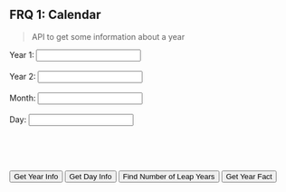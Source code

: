 ## FRQ 1: Calendar

> API to get some information about a year

<label for="fname">Year 1:</label>
<input type="text" id="year1" name="year1"><br><br>
<label for="lname">Year 2:</label>
<input type="text" id="year2" name="year2"><br><br>
<label for="fname">Month:</label>
<input type="text" id="month" name="month"><br><br>
<label for="lname">Day:</label>
<input type="text" id="day" name="day"><br><br>

<br><br>

<button onclick="getYearInfo()">Get Year Info</button>
<button onclick="getDayInfo()">Get Day Info</button>
<button onclick="getLeapYears()">Find Number of Leap Years</button>
<button onclick="getYearFact()">Get Year Fact</button>

<label id="result"></label>

<script>

    const options = {
            method: 'GET', // *GET, POST, PUT, DELETE, etc.
            mode: 'cors', // no-cors, *cors, same-origin
            cache: 'default', // *default, no-cache, reload, force-cache, only-if-cached
            credentials: 'omit', // include, *same-origin, omit
            headers: {
            'Content-Type': 'application/json'
            // 'Content-Type': 'application/x-www-form-urlencoded',
            },
        };
    
    function getYearInfo() {
        var url = "https://csa-backend.rohanj.dev/api/calendar1/yearInfo/" + document.getElementById("year1").value;

        fetch(url, options).then(response => {

            response.json().then(data => {
                var table = "<table>"
                for (var key in data) {
                if (data.hasOwnProperty(key)) {
                    table += '<tr><td>' + key + '</td><td>' + data[key] + '</td></tr>';
                    }
                }
            table += '</table>';
            document.body.innerHTML += table;
            })
        })

        .catch(err => {
            Document.getElementById("result").innerHTML = "Error: " + err;
        })

        }

    function getDayInfo() {
        var url = "https://csa-backend.rohanj.dev/api/calendar1/dayInfo/" + document.getElementById("day").value + "/" + document.getElementById("month").value + document.getElementById("year1").value;

        fetch(url, options).then(response => {

            response.json().then(data => {
                var table = "<table>"
                for (var key in data) {
                if (data.hasOwnProperty(key)) {
                    table += '<tr><td>' + key + '</td><td>' + data[key] + '</td></tr>';
                    }
                }
            table += '</table>';
            document.body.innerHTML += table;
            })
        })

        .catch(err => {
            document.getElementById("result").innerHTML = "Error: " + err;
        })
    }

    function getLeapYears() {
        var url = "https://csa-backend.rohanj.dev/api/calendar1/leapYears/" + document.getElementById("year1").value + "/" + document.getElementById("year2").value;

        fetch(url, options).then(response => {

            response.json().then(data => {
                var table = "<table>"
                for (var key in data) {
                if (data.hasOwnProperty(key)) {
                    table += '<tr><td>' + key + '</td><td>' + data[key] + '</td></tr>';
                    }
                }
            table += '</table>';
            document.body.innerHTML += table;
            })
        })

        .catch(err => {
            document.getElementById("result").innerHTML = "Error: " + err;
        })
    }

    function getYearFact() {
        var url = "https://csa-backend.rohanj.dev/api/calendar2/" + document.getElementById("year1").value;

        fetch(url, options).then(response => {

            response.json().then(data => {
                var table = "<table>"
                for (var key in data) {
                if (data.hasOwnProperty(key)) {
                    table += '<tr><td>' + key + '</td><td>' + data[key] + '</td></tr>';
                    }
                }
            table += '</table>';
            document.body.innerHTML += table;
            })
        })

        .catch(err => {
            document.getElementById("result").innerHTML = "Error: " + err;
        })
    }
</script>